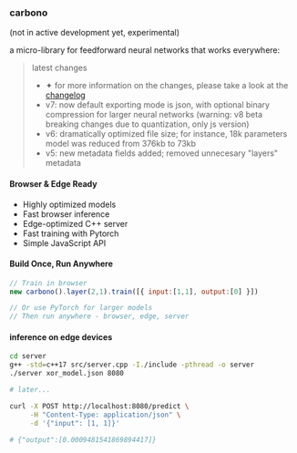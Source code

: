 ### carbono

(not in active development yet, experimental)

a micro-library for feedforward neural networks that works everywhere:

> latest changes
> - ✦ for more information on the changes, please take a look at the [changelog](https://github.com/appvoid/carbono/blob/main/changelog.md)
> - v7: now default exporting mode is json, with optional binary compression for larger neural networks (warning: v8 beta breaking changes due to quantization, only js version)
> - v6: dramatically optimized file size; for instance, 18k parameters model was reduced from 376kb to 73kb
> - v5: new metadata fields added; removed unnecesary "layers" metadata

#### Browser & Edge Ready
- Highly optimized models
- Fast browser inference
- Edge-optimized C++ server
- Fast training with Pytorch
- Simple JavaScript API

#### Build Once, Run Anywhere
```javascript
// Train in browser
new carbono().layer(2,1).train([{ input:[1,1], output:[0] }])

// Or use PyTorch for larger models
// Then run anywhere - browser, edge, server
```

#### inference on edge devices

```bash
cd server
g++ -std=c++17 src/server.cpp -I./include -pthread -o server
./server xor_model.json 8080

# later...

curl -X POST http://localhost:8080/predict \
     -H "Content-Type: application/json" \
     -d '{"input": [1, 1]}'

# {"output":[0.0009481541869894417]}
```
